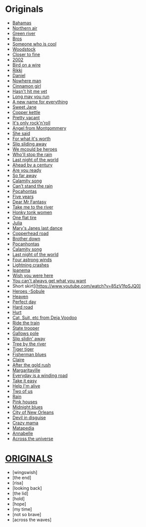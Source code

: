 # Originals 
- [Bahamas](https://www.youtube.com/watch?v=w_BbyXcMh7Y)
- [Northern air](https://www.youtube.com/watch?v=0RIcuFySNXE)
- [Green river](https://www.youtube.com/watch?v=3WbmBK9BR9U)
- [Bros](https://www.youtube.com/watch?v=TD_Q9CxXTo4)
- [Someone who is cool](https://www.youtube.com/watch?v=eimpocAKIv0)
- [Woodstock](https://www.youtube.com/watch?v=Irb-B2mwAJU)
- [Closer to fine](https://www.youtube.com/watch?v=HUgwM1Ky228)
- [2002](https://www.youtube.com/watch?v=873Y6t-uCvE)
- [Bird on a wire](https://www.youtube.com/watch?v=qq9hT-FdknE)
- [Rikki](https://www.youtube.com/watch?v=UfZWp-hGCdA)
- [Daniel](https://www.youtube.com/watch?v=-9xib-hCm6c)
- [Nowhere man](https://www.youtube.com/watch?v=8scSwaKbE64)
- [Cinnamon girl](https://www.youtube.com/watch?v=jREf47BPe5w)
- [Hasn't hit me yet](https://www.youtube.com/watch?v=oMt0skVPC0o)
- [Long may you run](https://www.youtube.com/watch?v=dVM8_jAL86w)
- [A new name for everything](https://www.youtube.com/watch?v=KMPPVUPUC1E)
- [Sweet Jane](https://www.youtube.com/watch?v=Fa9nN3G2CSg)
- [Copper kettle](https://www.youtube.com/watch?v=_r4He-YOm1o&list=OLAK5uy_m9akF4iT5WLjaCT16gSim-qVr0rHA-DgU&index=3)
- [Pretty vacant](https://www.youtube.com/watch?v=2sQaJNtbSzI)
- [It's only rock'n'roll](https://www.youtube.com/watch?v=DmgCy__eUa8)
- [Angel from Montgommery](https://www.youtube.com/watch?v=WKjIDJAP7Lg)
- [She said](https://www.youtube.com/watch?v=rLzfo59AdEc)
- [For what it's worth](https://www.youtube.com/watch?v=gp5JCrSXkJY)
- [Slip sliding away](https://www.youtube.com/watch?v=iUODdPpnxcA)
- [We mcould be heroes](https://www.youtube.com/watch?v=YLp2cW7ICCU)
- [Who'll stop the rain](https://www.youtube.com/watch?v=lIPan-rEQJA)
- [Last night of the world](https://www.youtube.com/watch?v=Z55Qqz42_Kk)
- [Ahead by a century](https://www.youtube.com/watch?v=QE2joQsWXJg)
- [Are you ready](https://www.youtube.com/watch?v=MmDQJjCHDOQ)
- [So far away](https://www.youtube.com/watch?v=8QsE7Ln9dn8)
- [Calamity song](https://www.youtube.com/watch?v=lcGSEbfegrs)
- [Can't stand the rain](https://www.youtube.com/watch?v=_RWKphdVsXg)
- [Pocahontas](https://www.youtube.com/watch?v=bJPq90mBXEE)
- [Five years](https://www.youtube.com/watch?v=2ObjtVdsV3I)
- [Dear Mr Fantasy](https://www.youtube.com/watch?v=sS_eHdqcrM8)
- [Take me to the river](https://www.youtube.com/watch?v=9FBUgdhxe9M)
- [Honky tonk women](https://www.youtube.com/watch?v=hqqkGxZ1_8I)
- [One flat tire](https://www.youtube.com/watch?v=iWybOqVHAog)
- [Julia](https://www.youtube.com/watch?v=OKDloS2gBHs)
- [Mary's Janes last dance](https://www.youtube.com/watch?v=YtZeVx5Om4c)
- [Copperhead road](https://www.youtube.com/watch?v=xvaEJzoaYZk)
- [Brother down](https://www.youtube.com/watch?v=71EnaOs-Xdk)
- [Pocanhontas](https://www.youtube.com/watch?v=bJPq90mBXEE)
- [Calamity song](https://www.youtube.com/watch?v=lcGSEbfegrs)
- [Last night of the world](https://www.youtube.com/watch?v=pfdcygkV7UY)
- [Four astrong winds](https://www.youtube.com/watch?v=DP9UjLeLN5A&list=RDDP9UjLeLN5A&start_radio=1)
- [Lightning crashes](https://www.youtube.com/watch?v=xsJ4O-nSveg)
- [Ipanema](https://www.youtube.com/watch?v=s61-e29Vr6Q)
- [Wish you were here](https://www.youtube.com/watch?v=hjpF8ukSrvk)
- [You can't always get what you want](https://www.youtube.com/watch?v=krxU5Y9lCS8)
- Short skirt](https://www.youtube.com/watch?v=85zV1fpSJQ0]
- [Heroes -Sobule](https://www.youtube.com/watch?v=xlsAdYjUzI4)
- [Heaven](https://www.youtube.com/watch?v=JAa7J10D8Qw)
- [Perfect day](https://www.youtube.com/watch?v=V0--emrNth8)
- [Hard road](https://www.youtube.com/watch?v=LRGyGEtZyY4)
- [Hurt](https://www.youtube.com/watch?v=8AHCfZTRGiI)
- [Cat, Suit, etc from Deja Voodoo](https://www.youtube.com/watch?v=M_YUnyKxgJ4)
- [Ride the train](https://www.youtube.com/watch?v=9GlNKST3_Rc)
- [State trooper](https://www.youtube.com/watch?v=nU5MyNuBdhg)
- [Gallows pole](https://www.youtube.com/watch?v=CmxaT37yeOs)
- [Slip slidin' away](https://www.youtube.com/watch?v=iUODdPpnxcA)
- [Tree by the river](https://www.youtube.com/watch?v=ocr2-7W1GHw)
- [Tiger tiger](https://www.youtube.com/watch?v=DRpMsCRIS_o)
- [Fisherman blues](https://www.youtube.com/watch?v=a4UQJwd3awQ)
- [Claire](https://www.youtube.com/watch?v=bvIJs5_2PD4)
- [After the gold rush](https://www.youtube.com/watch?v=d6Zf4D1tHdw)
- [Margaritaville](https://www.youtube.com/watch?v=mrF4nF8VUb4)
- [Everyday is a  winding road](https://www.youtube.com/watch?v=e3QK_NwfECg)
- [Take it easy](https://www.youtube.com/watch?v=EWw9M_hPJbU)
- [Help I'm alive](https://www.youtube.com/watch?v=ZoK63Bk7pgw)
- [Two of us](https://www.youtube.com/watch?v=cLQox8e9688)
- [Rain](https://www.youtube.com/watch?v=cK5G8fPmWeA)
- [Pink houses](https://www.youtube.com/watch?v=qOfkpu6749w)
- [Midnight blues](https://www.youtube.com/watch?v=_EQeEXEswgo)
- [City of New Orleans](https://www.youtube.com/watch?v=jWYWaayje3o)
- [Devil in disguise](https://www.youtube.com/watch?v=qVj6QBhdmiw)
- [Crazy mama](https://www.youtube.com/watch?v=lcY5SQECqks)
- [Matapedia](https://www.youtube.com/watch?v=I8q9GeHUp2w)
- [Annabelle](https://www.youtube.com/watch?v=yOk1UDGSIcc)
- [Across the universe](https://www.youtube.com/watch?v=CmlnO1EwCT4)


# [ORIGINALS](https://drive.google.com/drive/folders/1z0ft2zOqth9AEzh6ZIvWN7xUag6-_nIx?usp=sharing)
- [wingswish]
- [the end]
- [risa]
- [looking back]
- [the lid]
- [hold]
- [hope]
- [my time]
- [not so brave]
- [across the waves]



